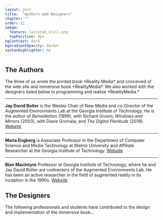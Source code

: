 ```yaml
---
layout: post
title:  "Authors and Designers"
chapter: ""
order: 12
image:
  feature: laciotat_still.png
  topPosition: 0px
bgContrast: dark
bgGradientOpacity: darker
syntaxHighlighter: no
---
```

<h2>The Authors</h2>
The three of us wrote the printed book *Reality Media* and conceived of the web site and immersive book *RealityMedia*.  We also worked with the designers listed below to programming and realize *RealityMedia.*
<hr>
<b>Jay David Bolter</b> is the Wesley Chair of New Media and co-Director of the Augmented Environments Lab at the Georgia Institute of Technology.  He is the author of <i>Remediation</i> (1999), with Richard Grusin; <i>Windows and Mirrors</i> (2003), with Diane Gromala; and <i>The Digital Plenitude</i> (2019). <a href=https://jdbolter.net target="_blank">Website</a>

<div class="img img--10xLeading" style="background-image: url({{ site.baseurl_book_img }}jay.jpg);"></div>

<hr>
<b>Maria Engberg</b> is Associate Professor in the Department of Computer Science and Media Technology at Malmö University and Affiliate Researcher at the Georgia Institute of Technology. <a href=https://mau.se/en/persons/maria.engberg target="_blank">Website</a>

<div class="img img--16xLeading" style="background-image: url({{ site.baseurl_book_img }}maria.jpg);"></div>
<hr>
<b>Blair MacIntyre</b> Professor at Georgia Institute of Technology, where he and Jay David Bolter are codirectors of the Augmented Environments Lab. He has been an active researcher in the field of augmented reality in its inception in the 1990s. <a href=https://blairmacintyre.me/ target="_blank">Website</a> 

<div class="img img--16xLeading" style="background-image: url({{ site.baseurl_book_img }}blair_macintyre.png);"></div>
<h2>The Designers</h2>
The following professionals and students have contributed to the design and implementation of the immersive book...

